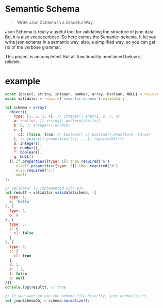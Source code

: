 # Semantic Schema

> Write Json Schema In a Graceful Way.

Json Schema is really a useful tool for validating the structure of json data. But it is also veeeeeerbose. So here comes the Semantic-schema. It let you write json schema in a semantic way, also, a simplified way, so you can get rid of the verbose grammar. 

This project is uncompleted. But all functionality mentioned below is reliable.

# example

```js
const {object, string, integer, number, array, boolean, NULL} = require('semantic-schema').describer;
const validator = require('semantic-schema').validator;

let schema = array(
  object({
    type: [1, 2, 3, 4], // integer().enum(1, 2, 3, 4)
    a: /hello/, // string().pattern(/hello/)
    b: 9, // integer().enum(9)
    c: {
      c1: [false, true] // boolean() or boolean().enum(ture, false)
    }, // object().properties({c1: ...}).requiredAll();
    d: integer(),
    e: number(),
    f: boolean(),
    g: NULL()
  }).if.properties({type: 1}).then.required('a')
    .elseIf.properties({type: 2}).then.required('b')
    .else.required('c')
    .endIf
);

// validator is implemented with ajv.
let result = validator.validate(schema, [{
  type: 1,
  a: 'hello'
}, {
  type: 2,
  b: 9
}, {
  type: 3,
  c: {
    c1: false
  }
}, {
  type: 3,
  c: {
    c1: true
  },
  d: 1,
  e: 1.1,
  f: false,
  g: null
}])
console.log(result); // true

// If you want to use the schema file directly, just normalize it.
let jsonSchemaObj = schema.normalize();

```